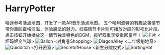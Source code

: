 # HarryPotter
哈迷参考活点地图，开发了一款AR音乐活点地图。
五个哈利波特的有趣故事情节带你重回霍格沃滋，体验魔法的魅力。扫描情节卡片则可播放对应的影视化片段。点击按钮开始播放这一情节独具特色的BGM，视听双重享受重回童年！
![卡片](https://user-images.githubusercontent.com/83059818/171812221-6ab3156e-b5de-4a17-9cc7-aeb71acacadf.jpg)
<坏玛姬变气球>
![Ballon](https://user-images.githubusercontent.com/83059818/171812279-dd1a4d7e-1bcf-4916-8ba3-87f68e24711b.jpg)
<对角巷Shopping>
![DiagonAlley](https://user-images.githubusercontent.com/83059818/171812288-793a48f4-975b-422b-89ec-7e3280734687.jpg)
<二年级魁地奇>
![Quidditch](https://user-images.githubusercontent.com/83059818/171812383-41e8e4d0-c397-42f8-b278-ad17eeaf36d1.jpg)
<打开密室>
![SecretofHouse](https://user-images.githubusercontent.com/83059818/171812405-5629fa5b-6bfb-4a0b-b9a9-e7811acc4d6e.jpg)
<新生分院仪式>
![SortingHat](https://user-images.githubusercontent.com/83059818/171812448-ec8b13de-3142-422a-9260-9f2886f9f54c.jpg)
